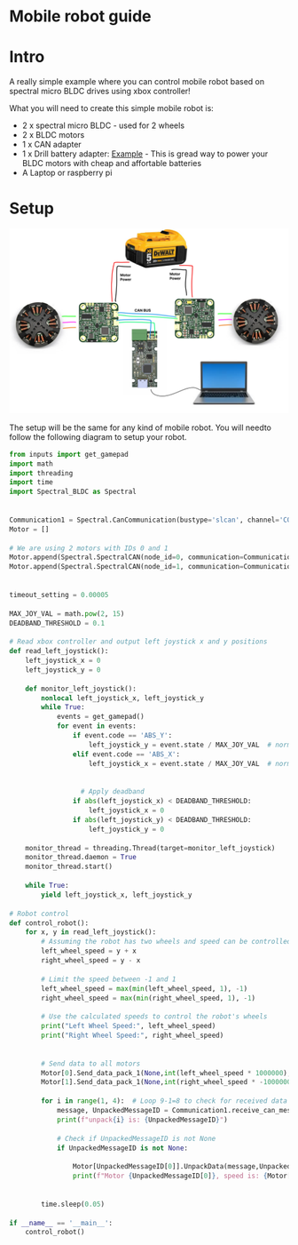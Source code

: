 # Mobile robot guide


# **Intro**
A really simple example where you can control mobile robot based on spectral micro BLDC drives using xbox controller! <br />

What you will need to create this simple mobile robot is:

* 2 x spectral micro BLDC - used for 2 wheels 
* 2 x BLDC motors
* 1 x CAN adapter
* 1 x Drill battery adapter: [Example](https://s.click.aliexpress.com/e/_DExmYtl) - This is gread way to power your BLDC motors with cheap and affortable batteries
* A Laptop or raspberry pi

# **Setup**

<p align="left"> <img src="../assets/AMR_setup.PNG" alt="drawing" width="700"/> <br /> </p>

The setup will be the same for any kind of mobile robot. You will needto follow the following diagram to setup your robot.


``` py title="Spectral_mobile_robot_xbox.py"
from inputs import get_gamepad
import math
import threading
import time
import Spectral_BLDC as Spectral


Communication1 = Spectral.CanCommunication(bustype='slcan', channel='COM3', bitrate=1000000)
Motor = []

# We are using 2 motors with IDs 0 and 1
Motor.append(Spectral.SpectralCAN(node_id=0, communication=Communication1))
Motor.append(Spectral.SpectralCAN(node_id=1, communication=Communication1))


timeout_setting = 0.00005

MAX_JOY_VAL = math.pow(2, 15)
DEADBAND_THRESHOLD = 0.1

# Read xbox controller and output left joystick x and y positions
def read_left_joystick():
    left_joystick_x = 0
    left_joystick_y = 0
    
    def monitor_left_joystick():
        nonlocal left_joystick_x, left_joystick_y
        while True:
            events = get_gamepad()
            for event in events:
                if event.code == 'ABS_Y':
                    left_joystick_y = event.state / MAX_JOY_VAL  # normalize between -1 and 1
                elif event.code == 'ABS_X':
                    left_joystick_x = event.state / MAX_JOY_VAL  # normalize between -1 and 1


                  # Apply deadband
                if abs(left_joystick_x) < DEADBAND_THRESHOLD:
                    left_joystick_x = 0
                if abs(left_joystick_y) < DEADBAND_THRESHOLD:
                    left_joystick_y = 0

    monitor_thread = threading.Thread(target=monitor_left_joystick)
    monitor_thread.daemon = True
    monitor_thread.start()

    while True:
        yield left_joystick_x, left_joystick_y

# Robot control 
def control_robot():
    for x, y in read_left_joystick():
        # Assuming the robot has two wheels and speed can be controlled independently
        left_wheel_speed = y + x
        right_wheel_speed = y - x
        
        # Limit the speed between -1 and 1
        left_wheel_speed = max(min(left_wheel_speed, 1), -1)
        right_wheel_speed = max(min(right_wheel_speed, 1), -1)
        
        # Use the calculated speeds to control the robot's wheels        
        print("Left Wheel Speed:", left_wheel_speed)
        print("Right Wheel Speed:", right_wheel_speed)


        # Send data to all motors
        Motor[0].Send_data_pack_1(None,int(left_wheel_speed * 1000000),0)
        Motor[1].Send_data_pack_1(None,int(right_wheel_speed * -1000000),0)

        for i in range(1, 4):  # Loop 9-1=8 to check for received data
            message, UnpackedMessageID = Communication1.receive_can_messages(timeout=timeout_setting)
            print(f"unpack{i} is: {UnpackedMessageID}")

            # Check if UnpackedMessageID is not None 
            if UnpackedMessageID is not None:
                
                Motor[UnpackedMessageID[0]].UnpackData(message,UnpackedMessageID)
                print(f"Motor {UnpackedMessageID[0]}, speed is: {Motor[UnpackedMessageID[0]].speed}")


        time.sleep(0.05)

if __name__ == '__main__':
    control_robot()

```